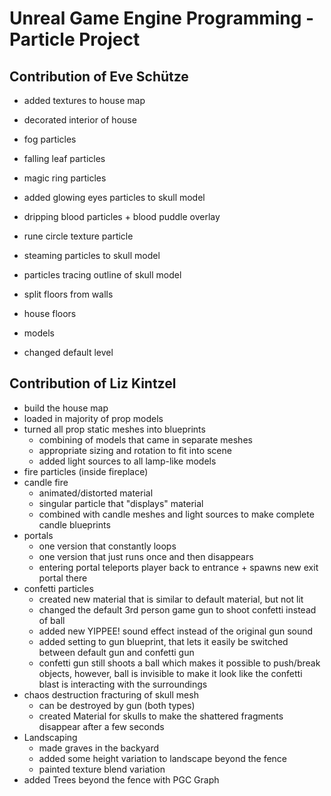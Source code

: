 # Unreal Game Engine Programming - Particle Project

## Contribution of Eve Schütze

- added textures to house map
- decorated interior of house
- fog particles
- falling leaf particles 
- magic ring particles 
- added glowing eyes particles to skull model
- dripping blood particles + blood puddle overlay
- rune circle texture particle 
- steaming particles to skull model
- particles tracing outline of skull model

- split floors from walls
- house floors
- models 
- changed default level

## Contribution of Liz Kintzel

- build the house map
- loaded in majority of prop models
- turned all prop static meshes into blueprints 
  - combining of models that came in separate meshes
  - appropriate sizing and rotation to fit into scene
  - added light sources to all lamp-like models
- fire particles (inside fireplace)
- candle fire 
  - animated/distorted material
  - singular particle that "displays" material
  - combined with candle meshes and light sources to make complete candle blueprints 
- portals
  - one version that constantly loops
  - one version that just runs once and then disappears
  - entering portal teleports player back to entrance + spawns new exit portal there
- confetti particles
  - created new material that is similar to default material, but not lit
  - changed the default 3rd person game gun to shoot confetti instead of ball
  - added new YIPPEE! sound effect instead of the original gun sound 
  - added setting to gun blueprint, that lets it easily be switched between default gun and confetti gun
  - confetti gun still shoots a ball which makes it possible to push/break objects, however, ball is invisible to make it look like the confetti blast is interacting with the surroundings
- chaos destruction fracturing of skull mesh 
  - can be destroyed by gun (both types)
  - created Material for skulls to make the shattered fragments disappear after a few seconds
- Landscaping 
  - made graves in the backyard
  - added some height variation to landscape beyond the fence
  - painted texture blend variation
- added Trees beyond the fence with PGC Graph
